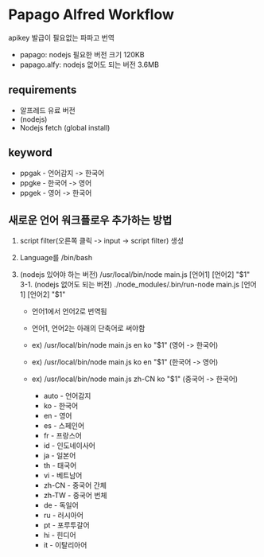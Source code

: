 # Papago Alfred Workflow

apikey 발급이 필요없는 파파고 번역

- papago: nodejs 필요한 버전 크기 120KB
- papago.alfy: nodejs 없어도 되는 버전 3.6MB

## requirements

- 알프레드 유료 버전
- (nodejs)
- Nodejs fetch (global install) 

## keyword
- ppgak - 언어감지 -> 한국어
- ppgke - 한국어 -> 영어
- ppgek - 영어 -> 한국어

## 새로운 언어 워크플로우 추가하는 방법

1. script filter(오른쪽 클릭 -> input -> script filter) 생성
2. Language를 /bin/bash
3. (nodejs 있어야 하는 버전) /usr/local/bin/node main.js [언어1] [언어2] "$1"
3-1. (nodejs 없어도 되는 버전) ./node_modules/.bin/run-node main.js [언어1] [언어2] "$1"

   - 언어1에서 언어2로 번역됨
   - 언어1, 언어2는 아래의 단축어로 써야함
   - ex) /usr/local/bin/node main.js en ko "$1" (영어 -> 한국어)
   - ex) /usr/local/bin/node main.js ko en "$1" (한국어 -> 영어)
   - ex) /usr/local/bin/node main.js zh-CN ko "$1" (중국어 -> 한국어)

     - auto - 언어감지
     - ko - 한국어
     - en - 영어
     - es - 스페인어
     - fr - 프랑스어
     - id - 인도네이사어
     - ja - 일본어
     - th - 태국어
     - vi - 베트남어
     - zh-CN - 중국어 간체
     - zh-TW - 중국어 번체
     - de - 독일어
     - ru - 러시아어
     - pt - 포루투갈어
     - hi - 힌디어
     - it - 이탈리아어
